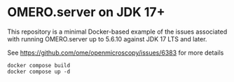 OMERO.server on JDK 17+
=======================

This repository is a minimal Docker-based example of the issues
associated with running OMERO.server up to 5.6.10 against JDK 17
LTS and later.

See https://github.com/ome/openmicroscopy/issues/6383 for more
details


    docker compose build
    docker compose up -d